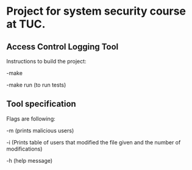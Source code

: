 # Project for system security course at TUC.
## Access Control Logging Tool
Instructions to build the project: <p>
-make <p>
-make run (to run tests)

## Tool specification 
Flags are following: <p>
-m (prints malicious users) <p>
-i <filename> (Prints table of users that modified the file given and the number of modifications) <p>
-h (help message)



